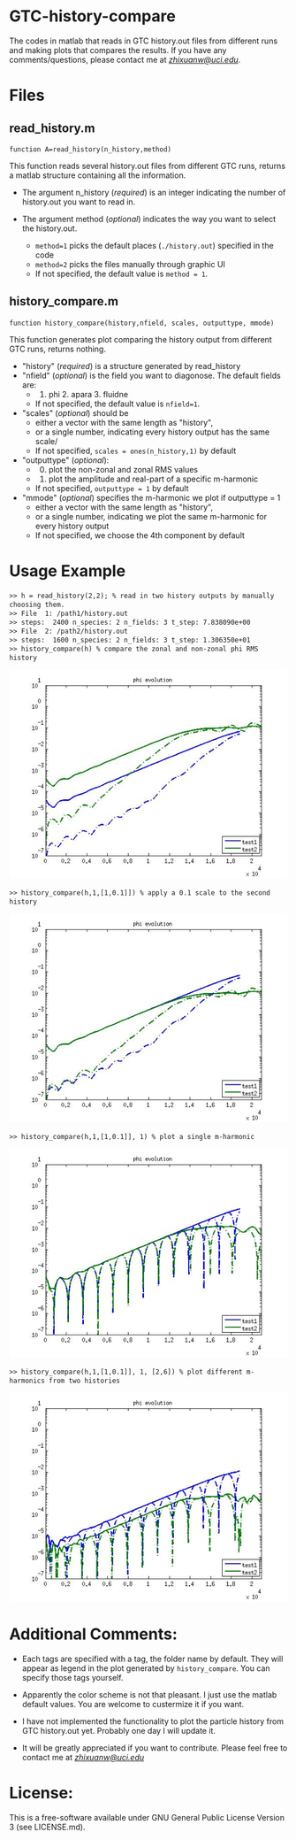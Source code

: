 GTC-history-compare
===================

The codes in matlab that reads in GTC history.out files from different runs and making plots that compares the results. If you have any comments/questions, please contact me at *zhixuanw@uci.edu*.

# Files

## read_history.m
    
    function A=read_history(n_history,method)

This function reads several history.out files from different GTC runs, returns a matlab structure containing all the information. 

*  The argument n_history (*required*) is an integer indicating the number of history.out you want to read in.
*  The argument method (*optional*) indicates the way you want to select the history.out. 

    *    `method=1` picks the default places (`./history.out`) specified in the code
    *    `method=2` picks the files manually through graphic UI
    *    If not specified, the default value is `method = 1`.

## history_compare.m

    function history_compare(history,nfield, scales, outputtype, mmode)

This function generates plot comparing the history output from different GTC runs, returns nothing.

* "history" (*required*) is a structure generated by read_history
* "nfield" (*optional*) is the field you want to diagonose. The default fields are: 
    * 1. phi          2. apara           3. fluidne
    * If not specified, the default value is `nfield=1`.
* "scales" (*optional*) should be 
    * either a vector with the same length as "history",
    * or a single number, indicating every history output has the same scale/
    * If not specified, `scales = ones(n_history,1)` by default
* "outputtype" (*optional*): 
    * 0. plot the non-zonal and zonal RMS values    
    * 1. plot the amplitude and real-part of a specific m-harmonic
    * If not specified, `outputtype = 1` by default
* "mmode" (*optional*) specifies the m-harmonic we plot if outputtype = 1
    * either a vector with the same length as "history",
    * or a single number, indicating we plot the same m-harmonic for every history output
    * If not specified, we choose the 4th component by default    
    
# Usage Example

    >> h = read_history(2,2); % read in two history outputs by manually choosing them.
    >> File  1: /path1/history.out
    >> steps:  2400 n_species: 2 n_fields: 3 t_step: 7.838090e+00 
    >> File  2: /path2/history.out
    >> steps:  1600 n_species: 2 n_fields: 3 t_step: 1.306350e+01  
    >> history_compare(h) % compare the zonal and non-zonal phi RMS history
![test figure](Fig/eg1.jpg)   

    >> history_compare(h,1,[1,0.1]]) % apply a 0.1 scale to the second history 
![test figure](Fig/eg2.jpg)       

    >> history_compare(h,1,[1,0.1]], 1) % plot a single m-harmonic 
![test figure](Fig/eg3.jpg)       

    >> history_compare(h,1,[1,0.1]], 1, [2,6]) % plot different m-harmonics from two histories
![test figure](Fig/eg4.jpg)       
     

# Additional Comments: 

* Each tags are specified with a tag, the folder name by default. They will appear as legend in the plot generated by `history_compare`. You can specify those tags yourself.

* Apparently the color scheme is not that pleasant. I just use the matlab default values. You are welcome to custermize it if you want.

* I have not implemented the functionality to plot the particle history from GTC history.out yet. Probably one day I will update it. 

* It will be greatly appreciated if you want to contribute. Please feel free to contact me at *zhixuanw@uci.edu*

# License:

This is a free-software available under GNU General Public License Version 3 (see LICENSE.md). 
